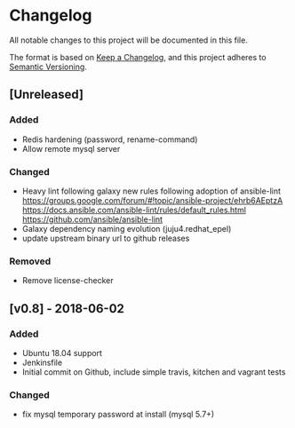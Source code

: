 # Changelog
All notable changes to this project will be documented in this file.

The format is based on [Keep a Changelog](https://keepachangelog.com/en/1.0.0/),
and this project adheres to [Semantic Versioning](https://semver.org/spec/v2.0.0.html).

## [Unreleased]

### Added
- Redis hardening (password, rename-command)
- Allow remote mysql server

### Changed
- Heavy lint following galaxy new rules following adoption of ansible-lint
https://groups.google.com/forum/#!topic/ansible-project/ehrb6AEptzA
https://docs.ansible.com/ansible-lint/rules/default_rules.html
https://github.com/ansible/ansible-lint
- Galaxy dependency naming evolution (juju4.redhat_epel)
- update upstream binary url to github releases

### Removed
- Remove license-checker

## [v0.8] - 2018-06-02

### Added
- Ubuntu 18.04 support
- Jenkinsfile
- Initial commit on Github, include simple travis, kitchen and vagrant tests

### Changed
- fix mysql temporary password at install (mysql 5.7+)
